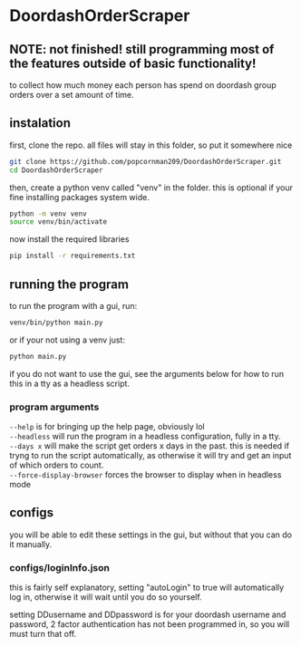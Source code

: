 # DoordashOrderScraper
## NOTE: not finished! still programming most of the features outside of basic functionality!
to collect how much money each person has spend on doordash group orders over a set amount of time.

## instalation
first, clone the repo. all files will stay in this folder, so put it somewhere nice
```sh
git clone https://github.com/popcornman209/DoordashOrderScraper.git
cd DoordashOrderScraper
```
then, create a python venv called "venv" in the folder. this is optional if your fine installing packages system wide.
```sh
python -m venv venv
source venv/bin/activate
```
now install the required libraries
```sh
pip install -r requirements.txt
```

## running the program
to run the program with a gui, run:
```sh
venv/bin/python main.py
```
or if your not using a venv just:
```sh
python main.py
```
if you do not want to use the gui, see the arguments below for how to run this in a tty as a headless script.

### program arguments
`--help` is for bringing up the help page, obviously lol<br>
`--headless` will run the program in a headless configuration, fully in a tty.<br>
`--days x` will make the script get orders x days in the past. this is needed if tryng to run the script automatically, as otherwise it will try and get an input of which orders to count.<br>
`--force-display-browser` forces the browser to display when in headless mode

## configs
you will be able to edit these settings in the gui, but without that you can do it manually.

### configs/loginInfo.json
this is fairly self explanatory, setting "autoLogin" to true will automatically log in, otherwise it will wait until you do so yourself.

setting DDusername and DDpassword is for your doordash username and password, 2 factor authentication has not been programmed in, so you will must turn that off.
